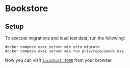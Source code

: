 # Bookstore

## Setup

To execute migrations and load test data, run the following:
```
docker compose exec server mix ecto.migrate
docker compose exec server mix run priv/repo/seeds.exs
```

Now you can visit [`localhost:4000`](http://localhost:4000) from your browser.
